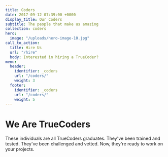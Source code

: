 ```yaml
---
title: Coders
date: 2017-09-12 07:39:00 +0000
display_title: Our Coders
subtitle: The people that make us amazing
collection: coders
hero:
  image: "/uploads/hero-image-10.jpg"
call_to_action:
  title: Hire Us
  url: "/hire"
  body: Interested in hiring a TrueCoder?
menu:
  header:
    identifier: _coders
    url: "/coders/"
    weight: 3
  footer:
    identifier: _coders
    url: "/coders/"
    weight: 5
---
```


# We Are TrueCoders

These individuals are all TrueCoders graduates. They've been trained and tested. They've been challenged and vetted. Now, they're ready to work on your projects.
